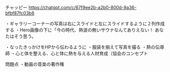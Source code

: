チャッピー
https://chatgpt.com/c/67f9ee2b-a2b0-800d-9a36-bfbf87fc03b6

・ギャラリーコーナーの写真は右にスライドと左にスライドするように２列作成する
・Hero画像の下に「今の時代、熱波の無いサウナなんてありえない！ あなたはそう思う。

・なったきっかけをHPから伝わるように
・服装を揃えて写真を撮る
・熱の伝導師
・心と体を整える、心と体に熱を与える人材育成（協会のコンセプト

問題点
・動画の音楽の著作権